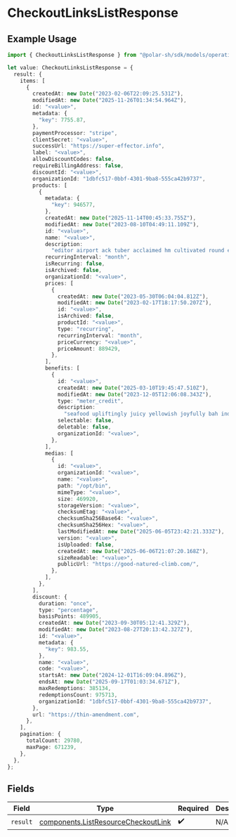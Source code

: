 # CheckoutLinksListResponse

## Example Usage

```typescript
import { CheckoutLinksListResponse } from "@polar-sh/sdk/models/operations/checkoutlinkslist.js";

let value: CheckoutLinksListResponse = {
  result: {
    items: [
      {
        createdAt: new Date("2023-02-06T22:09:25.531Z"),
        modifiedAt: new Date("2025-11-26T01:34:54.964Z"),
        id: "<value>",
        metadata: {
          "key": 7755.87,
        },
        paymentProcessor: "stripe",
        clientSecret: "<value>",
        successUrl: "https://super-effector.info",
        label: "<value>",
        allowDiscountCodes: false,
        requireBillingAddress: false,
        discountId: "<value>",
        organizationId: "1dbfc517-0bbf-4301-9ba8-555ca42b9737",
        products: [
          {
            metadata: {
              "key": 946577,
            },
            createdAt: new Date("2025-11-14T00:45:33.755Z"),
            modifiedAt: new Date("2023-08-10T04:49:11.109Z"),
            id: "<value>",
            name: "<value>",
            description:
              "editor airport ack tuber acclaimed hm cultivated round exploration",
            recurringInterval: "month",
            isRecurring: false,
            isArchived: false,
            organizationId: "<value>",
            prices: [
              {
                createdAt: new Date("2023-05-30T06:04:04.812Z"),
                modifiedAt: new Date("2023-02-17T18:17:50.207Z"),
                id: "<value>",
                isArchived: false,
                productId: "<value>",
                type: "recurring",
                recurringInterval: "month",
                priceCurrency: "<value>",
                priceAmount: 889429,
              },
            ],
            benefits: [
              {
                id: "<value>",
                createdAt: new Date("2025-03-10T19:45:47.510Z"),
                modifiedAt: new Date("2023-12-05T12:06:08.343Z"),
                type: "meter_credit",
                description:
                  "seafood upliftingly juicy yellowish joyfully bah indelible doubtfully",
                selectable: false,
                deletable: false,
                organizationId: "<value>",
              },
            ],
            medias: [
              {
                id: "<value>",
                organizationId: "<value>",
                name: "<value>",
                path: "/opt/bin",
                mimeType: "<value>",
                size: 469920,
                storageVersion: "<value>",
                checksumEtag: "<value>",
                checksumSha256Base64: "<value>",
                checksumSha256Hex: "<value>",
                lastModifiedAt: new Date("2025-06-05T23:42:21.333Z"),
                version: "<value>",
                isUploaded: false,
                createdAt: new Date("2025-06-06T21:07:20.168Z"),
                sizeReadable: "<value>",
                publicUrl: "https://good-natured-climb.com/",
              },
            ],
          },
        ],
        discount: {
          duration: "once",
          type: "percentage",
          basisPoints: 489905,
          createdAt: new Date("2023-09-30T05:12:41.329Z"),
          modifiedAt: new Date("2023-08-27T20:13:42.327Z"),
          id: "<value>",
          metadata: {
            "key": 983.55,
          },
          name: "<value>",
          code: "<value>",
          startsAt: new Date("2024-12-01T16:09:04.896Z"),
          endsAt: new Date("2025-09-17T01:03:34.671Z"),
          maxRedemptions: 385134,
          redemptionsCount: 975713,
          organizationId: "1dbfc517-0bbf-4301-9ba8-555ca42b9737",
        },
        url: "https://thin-amendment.com",
      },
    ],
    pagination: {
      totalCount: 29780,
      maxPage: 671239,
    },
  },
};
```

## Fields

| Field                                                                                      | Type                                                                                       | Required                                                                                   | Description                                                                                |
| ------------------------------------------------------------------------------------------ | ------------------------------------------------------------------------------------------ | ------------------------------------------------------------------------------------------ | ------------------------------------------------------------------------------------------ |
| `result`                                                                                   | [components.ListResourceCheckoutLink](../../models/components/listresourcecheckoutlink.md) | :heavy_check_mark:                                                                         | N/A                                                                                        |